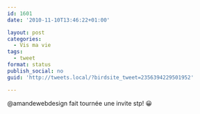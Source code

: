 ```yaml
---
id: 1601
date: '2010-11-10T13:46:22+01:00'

layout: post
categories:
  - Vis ma vie
tags:
  - tweet
format: status
publish_social: no
guid: 'http://tweets.local/?birdsite_tweet=2356394229501952'

---
```


@amandewebdesign fait tournée une invite stp! 😀